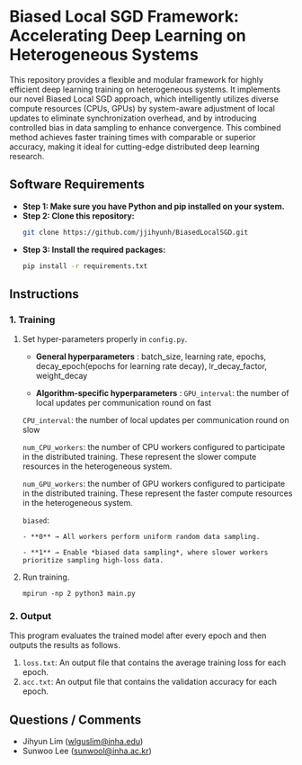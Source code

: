 # Biased Local SGD Framework: Accelerating Deep Learning on Heterogeneous Systems
This repository provides a flexible and modular framework for highly efficient deep learning training on heterogeneous systems. It implements our novel Biased Local SGD approach, which intelligently utilizes diverse compute resources (CPUs, GPUs) by system-aware adjustment of local updates to eliminate synchronization overhead, and by introducing controlled bias in data sampling to enhance convergence. This combined method achieves faster training times with comparable or superior accuracy, making it ideal for cutting-edge distributed deep learning research.

## Software Requirements 
* **Step 1: Make sure you have Python and pip installed on your system.**
* **Step 2: Clone this repository:**
   ```bash
   git clone https://github.com/jjihyunh/BiasedLocalSGD.git
* **Step 3:  Install the required packages:**
    ```bash
   pip install -r requirements.txt

## Instructions
### 1. Training
 1. Set hyper-parameters properly in `config.py`.
    
      *  **General hyperparameters** :  batch_size,  learning rate,  epochs,  decay_epoch(epochs for learning rate decay), lr_decay_factor, weight_decay

      *  **Algorithm-specific hyperparameters** : 
      `GPU_interval`: the number of local updates per communication round on fast

      `CPU_interval`: the number of local updates per communication round on slow
    
      `num_CPU_workers`: the number of CPU workers configured to participate in the distributed training. These represent the slower compute resources in the heterogeneous system.
    
      `num_GPU_workers`: the number of GPU workers configured to participate in the distributed training. These represent the faster compute resources in the heterogeneous system.
    
      `biased`:
    
        - **0** → All workers perform uniform random data sampling.
    
        - **1** → Enable *biased data sampling*, where slower workers prioritize sampling high-loss data.
    
 3. Run training.
      ```
      mpirun -np 2 python3 main.py
      ```
### 2. Output
This program evaluates the trained model after every epoch and then outputs the results as follows.
 1. `loss.txt`: An output file that contains the average training loss for each epoch.
 2. `acc.txt`: An output file that contains the validation accuracy for each epoch.

## Questions / Comments
 * Jihyun Lim (wlguslim@inha.edu)
 * Sunwoo Lee (sunwool@inha.ac.kr)
